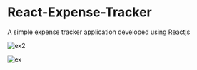 # React-Expense-Tracker

A simple expense tracker application developed using Reactjs

![ex2](https://user-images.githubusercontent.com/7887404/135978629-bf2bc6cd-870e-42e7-a7bf-7394ba44a6c5.png)

![ex](https://user-images.githubusercontent.com/7887404/135978656-94a263bf-e815-4201-87c3-31b351c56dfb.png)
